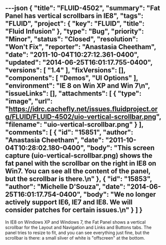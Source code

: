 ---json
{
  "title": "FLUID-4502",
  "summary": "Fat Panel has vertical scrollbars in IE8",
  "tags": "FLUID",
  "project": {
    "key": "FLUID",
    "title": "Fluid Infusion"
  },
  "type": "Bug",
  "priority": "Minor",
  "status": "Closed",
  "resolution": "Won't Fix",
  "reporter": "Anastasia Cheetham",
  "date": "2011-10-04T10:27:12.361-0400",
  "updated": "2014-06-25T16:01:17.755-0400",
  "versions": [
    "1.4"
  ],
  "fixVersions": [],
  "components": [
    "Demos",
    "UI Options"
  ],
  "environment": "IE 8 on Win XP and Win 7\n",
  "issueLinks": [],
  "attachments": [
    {
      "type": "image",
      "url": "https://idrc.cachefly.net/issues.fluidproject.org/FLUID/FLUID-4502/uio-vertical-scrollbar.png",
      "filename": "uio-vertical-scrollbar.png"
    }
  ],
  "comments": [
    {
      "id": "15851",
      "author": "Anastasia Cheetham",
      "date": "2011-10-04T10:28:02.180-0400",
      "body": "This screen capture (uio-vertical-scrollbar.png) shows the fat panel with the scrollbar on the right in IE8 on Win7. You can see all the content of the panel, but the scrollbar is there.\n"
    },
    {
      "id": "15853",
      "author": "Michelle D'Souza",
      "date": "2014-06-25T16:01:17.754-0400",
      "body": "We no longer actively support IE6, IE7 and IE8. We will consider patches for certain issues.\n"
    }
  ]
}
---
In IE8 on Windows XP and Windows 7, the Fat Panel shows a vertical scrollbar for the Layout and Navigation and Links and Buttons tabs. The panel tries to resize to fit, and you can see everything just fine, but the scrollbar is there: a small sliver of white is "offscreen" at the bottom.

        
